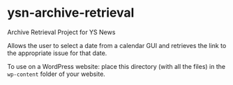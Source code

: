 # ysn-archive-retrieval
Archive Retrieval Project for YS News

Allows the user to select a date from a calendar GUI and retrieves the link to the appropriate issue for that date.

To use on a WordPress website: place this directory (with all the files) in the ```wp-content``` folder of your website.
